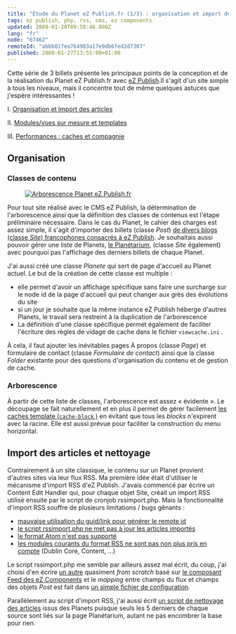 ```yaml
---
title: "Étude du Planet eZ Publish.fr (1/3) : organisation et import des articles"
tags: ez publish, php, rss, cms, ez components
updated: 2009-01-28T09:58:46.000Z
lang: "fr"
node: "67462"
remoteId: "abbb81fea764983a17e9db6fed2d7307"
published: 2009-01-27T13:55:00+01:00
---
```


Cette série de 3 billets présente les principaux points de la conception et de la réalisation du Planet eZ Publish.fr avec [eZ Publish](/tag/ez-publish).Il s'agit d'un site simple à tous les niveaux, mais il concentre tout de même quelques astuces que j'espère intéressantes !


I. [Organisation et Import des articles](/post/etude-du-planet-ez-publish-fr-1-3-organisation-et-import-des-articles)

II. [Modules/vues sur mesure et templates](/post/etude-du-planet-ez-publish-fr-2-3-modules-vues-et-templates)

III. [Performances : caches et compagnie](/post/etude-du-planet-ez-publish-fr-3-3-performances-caches-et-compagnie)


## Organisation


### Classes de contenu

<figure class="object-left"><a href="/images/arborescence-planet-ez-publish-fr.png"><img src="/images//arborescence-planet-ez-publish-fr.png" alt="Arborescence Planet eZ Publish.fr">
</a></figure>


Pour tout site réalisé avec le CMS eZ Publish, la détermination de l'arborescence ainsi que la définition des classes de contenus est l'étape préliminaire nécessaire. Dans le cas du Planet, le cahier des charges est assez simple, il s'agit d'importer des billets (classe *Post*) [de divers blogs (classe *Site*) francophones consacrés à eZ Publish](http://www.planet-ezpublish.fr/blogs). Je souhaitais aussi pouvoir gérer une liste de Planets, [le Planétarium](http://www.planet-ezpublish.fr/planetarium), (classe *Site* également) avec pourquoi pas l'affichage des derniers billets de chaque Planet.


J'ai aussi créé une classe *Planete* qui sert de page d'accueil au Planet actuel. Le but de la création de cette classe est multiple :

* elle permet d'avoir un affichage spécifique sans faire une surcharge sur le node id de la page d'accueil qui peut changer aux grès des évolutions du site
* si un jour je souhaite que la même instance eZ Publish héberge d'autres Planets, le travail sera restreint à la duplication de l'arborescence
* La définition d'une classe spécifique permet également de faciliter l'écriture des règles de vidage de cache dans le fichier <code>viewcache.ini</code>
.

À cela, il faut ajouter les inévitables pages À propos (classe *Page*) et formulaire de contact (classe *Formulaire de contact*) ainsi que la classe *Folder* existante pour des questions d'organisation du contenu et de gestion de cache.


### Arborescence


À partir de cette liste de classes, l'arborescence est assez « évidente ». Le découpage se fait naturellement et en plus il permet de gérer facilement [les caches template (<code>cache-block</code>
)](http://ez.no/doc/ez_publish/technical_manual/4_0/reference/template_functions/miscellaneous/cache_block) en évitant que tous les *blocks* n'expirent avec la racine. Elle est aussi prévue pour faciliter la construction du menu horizontal.


## Import des articles et nettoyage


Contrairement à un site classique, le contenu sur un Planet provient d'autres sites via leur flux RSS. Ma première idée était d'utiliser le mécanisme d'import RSS d'eZ Publish. J'avais commencé par écrire un Content Edit Handler qui, pour chaque objet Site, créait un import RSS utilisé ensuite par le script de cronjob rssimport.php. Mais la fonctionnalité d'import RSS souffre de plusieurs limitations / bugs gênants :

* [mauvaise utilisation du guid/link pour générer le remote id](http://issues.ez.no/14296)
* [le script rssimport.php ne met pas à jour les articles importés](http://issues.ez.no/2318)
* [le format Atom n'est pas supporté](http://issues.ez.no/2318)
* [les modules courants du format RSS ne sont pas non plus pris en compte](http://issues.ez.no/10100) (Dublin Core, Content, ...)

Le script rssimport.php me semble par ailleurs assez mal écrit, du coup, j'ai choisi d'en écrire [un autre](https://github.com/dpobel/planet-ezpublish.fr/blob/master/legacy/extensions/planete/cronjobs/rssimport_planete.php) quasiment *from scratch* basé sur [le composant Feed des eZ Components](http://ezcomponents.org/docs/api/trunk/classtrees_Feed.html) et le *mapping* entre champs du flux et champs des objets *Post* est fait dans [un simple fichier de configuration](https://github.com/dpobel/planet-ezpublish.fr/blob/master/legacy/extensions/planete/settings/planete.ini.append.php).


Parallèlement au script d'import RSS, j'ai aussi écrit [un script de nettoyage des articles](https://github.com/dpobel/planet-ezpublish.fr/blob/master/legacy/extensions/planete/cronjobs/cleanup_planetarium.php) issus des Planets puisque seuls les 5 derniers de chaque source sont liés sur la page Planétarium, autant ne pas encombrer la base pour rien.

